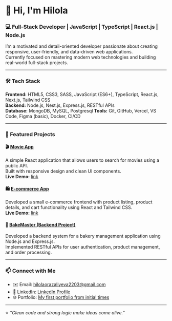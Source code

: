 # 👋 Hi, I'm Hilola  
### 💻 Full-Stack Developer | JavaScript | TypeScript | React.js | Node.js  

I’m a motivated and detail-oriented developer passionate about creating responsive, user-friendly, and data-driven web applications.  
Currently focused on mastering modern web technologies and building real-world full-stack projects.

---
### 🛠️ Tech Stack  
**Frontend:** HTML5, CSS3, SASS, JavaScript (ES6+), TypeScript, React.js, Next.js, Tailwind CSS  
**Backend:** Node.js, Nest.js, Express.js, RESTful APIs  
**Database:** MongoDB, MySQL, Postgresql 
**Tools:** Git, GitHub, Vercel, VS Code, Figma (basic), Docker, CI/CD

---

### 🚀 Featured Projects  

#### 🎬 [Movie App](https://github.com/Hilola22/movie_app2.git)  
A simple React application that allows users to search for movies using a public API.  
Built with responsive design and clean UI components.  
**Live Demo:** [link](https://movie-app-sigma-three-97.vercel.app)

#### 🛍️ [E-commerce App](https://github.com/Hilola22/team_work.git)  
Developed a small e-commerce frontend with product listing, product details, and cart functionality using React and Tailwind CSS.  
**Live Demo:** [link](https://team-work-woad.vercel.app)

#### 🍞 [BakeMaster (Backend Project)](https://github.com/Hilola22/bake_master.git)  
Developed a backend system for a bakery management application using Node.js and Express.js.  
Implemented RESTful APIs for user authentication, product management, and order processing.  

---

### 📫 Connect with Me  
- ✉️ Email: hilolaorazaliyeva2203@gmail.com 
- 💼 LinkedIn: [LinkedIn Profile](https://www.linkedin.com/in/hilola-o‘razaliyeva-459255342) 
- 🌐 Portfolio: [My first portfolio from initial times](https://portfolio-eosin-alpha-17.vercel.app/)

---

⭐️ *“Clean code and strong logic make ideas come alive.”*


